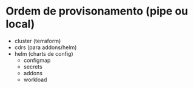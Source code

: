 # Ordem de provisonamento (pipe ou local)

- cluster (terraform)
- cdrs (para addons/helm)
- helm (charts de config)
  - configmap
  - secrets
  - addons
  - workload
